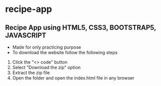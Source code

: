 # recipe-app

## Recipe App using HTML5, CSS3, BOOTSTRAP5, JAVASCRIPT

- Made for only practicing purpose
- To download the website follow the following steps

1. Click the "<> code" button
2. Select "Download the zip" option
3. Extract the zip file
4. Open the folder and open the index.html file in any browser